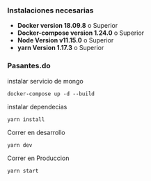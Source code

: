 ### Instalaciones necesarias 

* **Docker version 18.09.8**         o Superior 
* **Docker-compose version 1.24.0**  o Superior
* **Node Version v11.15.0**          o Superior
* **yarn Version 1.17.3**            o Superior

### Pasantes.do

instalar servicio de mongo
```
docker-compose up -d --build
```

instalar dependecias
```
yarn install
```

Correr en desarrollo
```
yarn dev
```

Correr en Produccion
```
yarn start
```